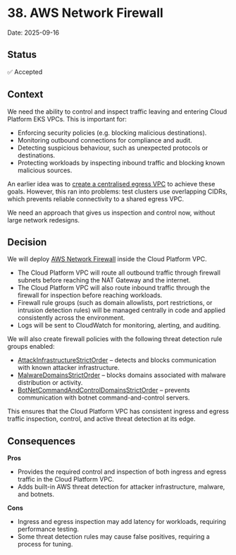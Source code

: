 # 38. AWS Network Firewall

Date: 2025-09-16

## Status

✅ Accepted

## Context

We need the ability to control and inspect traffic leaving and entering Cloud Platform EKS VPCs. This is important for:

- Enforcing security policies (e.g. blocking malicious destinations).
- Monitoring outbound connections for compliance and audit.
- Detecting suspicious behaviour, such as unexpected protocols or destinations.
- Protecting workloads by inspecting inbound traffic and blocking known malicious sources.

An earlier idea was to [create a centralised egress VPC] to achieve these goals. However, this ran into problems: test clusters use overlapping CIDRs, which prevents reliable connectivity to a shared egress VPC.

We need an approach that gives us inspection and control now, without large network redesigns.

## Decision

We will deploy [AWS Network Firewall] inside the Cloud Platform VPC.

- The Cloud Platform VPC will route all outbound traffic through firewall subnets before reaching the NAT Gateway and the internet.
- The Cloud Platform VPC will also route inbound traffic through the firewall for inspection before reaching workloads.
- Firewall rule groups (such as domain allowlists, port restrictions, or intrusion detection rules) will be managed centrally in code and applied consistently across the environment.
- Logs will be sent to CloudWatch for monitoring, alerting, and auditing.

We will also create firewall policies with the following threat detection rule groups enabled:

- [AttackInfrastructureStrictOrder] – detects and blocks communication with known attacker infrastructure.
- [MalwareDomainsStrictOrder] – blocks domains associated with malware distribution or activity.
- [BotNetCommandAndControlDomainsStrictOrder] – prevents communication with botnet command-and-control servers.

This ensures that the Cloud Platform VPC has consistent ingress and egress traffic inspection, control, and active threat detection at its edge.

## Consequences

**Pros**

- Provides the required control and inspection of both ingress and egress traffic in the Cloud Platform VPC.
- Adds built-in AWS threat detection for attacker infrastructure, malware, and botnets.

**Cons**

- Ingress and egress inspection may add latency for workloads, requiring performance testing.
- Some threat detection rules may cause false positives, requiring a process for tuning.

[AWS Network Firewall]: https://aws.amazon.com/network-firewall/
[create a centralised egress VPC]: https://github.com/ministryofjustice/cloud-platform/issues/7428
[AttackInfrastructureStrictOrder]: https://docs.aws.amazon.com/network-firewall/latest/developerguide/aws-managed-rule-groups-atd.html
[MalwareDomainsStrictOrder]: https://docs.aws.amazon.com/network-firewall/latest/developerguide/aws-managed-rule-groups-domain-list.html
[BotNetCommandAndControlDomainsStrictOrder]: https://docs.aws.amazon.com/network-firewall/latest/developerguide/aws-managed-rule-groups-domain-list.html
